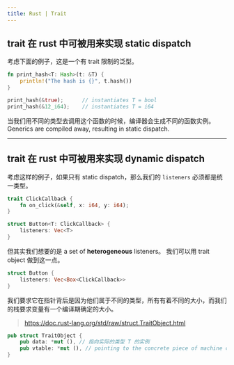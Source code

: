 ```yaml
---
title: Rust | Trait
---
```


## trait 在 rust 中可被用来实现 static dispatch

考虑下面的例子，这是一个有 trait 限制的泛型。

```rust
fn print_hash<T: Hash>(t: &T) {
    println!("The hash is {}", t.hash())
}

print_hash(&true);      // instantiates T = bool
print_hash(&12_i64);    // instantiates T = i64
```

当我们用不同的类型去调用这个函数的时候，编译器会生成不同的函数实例。Generics are compiled away, resulting in static dispatch. 

---

## trait 在 rust 中可被用来实现 dynamic dispatch

考虑这样的例子，如果只有 static dispatch，那么我们的 `listeners` 必须都是统一类型。

```rust
trait ClickCallback {
    fn on_click(&self, x: i64, y: i64);
}

struct Button<T: ClickCallback> {
    listeners: Vec<T>
}
```

但其实我们想要的是 a set of **heterogeneous** listeners。 我们可以用 trait object 做到这一点。
```rust
struct Button {
    listeners: Vec<Box<ClickCallback>>
}
```

我们要求它在指针背后是因为他们属于不同的类型，所有有着不同的大小，而我们的栈要求变量有一个编译期确定的大小。

> https://doc.rust-lang.org/std/raw/struct.TraitObject.html

```rust
pub struct TraitObject {
    pub data: *mut (), // 指向实际的类型 T 的实例
    pub vtable: *mut (), // pointing to the concrete piece of machine code for each method in the implementation
}
```